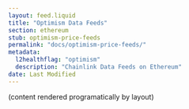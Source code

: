 ```yaml
---
layout: feed.liquid
title: "Optimism Data Feeds"
section: ethereum
stub: optimism-price-feeds
permalink: "docs/optimism-price-feeds/"
metadata:
  l2healthflag: "optimism"
  description: "Chainlink Data Feeds on Ethereum"
date: Last Modified
---
```

(content rendered programatically by layout)
